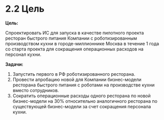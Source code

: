 # 2.2 Цель

**Цель:** 

Спроектировать ИС для запуска в качестве пилотного проекта ресторан быстрого питания Компании с роботизированным производством кухни в городе-миллионнике Москва в течение 1 года со старта проекта для сокращения операционных расходов на персонал кухни.

**Задачи:**
  1. Запустить первого в РФ роботизированного ресторана.
  2. Провести апробацию новой для Компании бизнес-модели ресторана быстрого питания с роботами на производстве кухни вместо сотрудников.
  3. Сократить операционные расходы одного ресторана по новой бизнес-модели на 30% относительно аналогичного ресторана по существующей бизнес-модели за счет сокращения персонала кухни.
